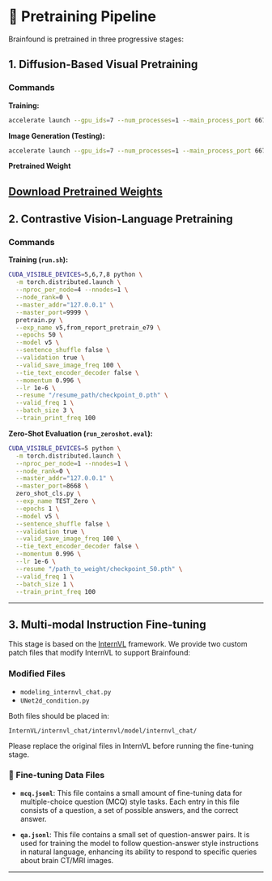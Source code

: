 # 🧠 Pretraining Pipeline

Brainfound is pretrained in three progressive stages:

## 1. Diffusion-Based Visual Pretraining

### Commands

**Training:**
```bash
accelerate launch --gpu_ids=7 --num_processes=1 --main_process_port 6676 --config_file single.yaml pretrain_ddpm.py
```

**Image Generation (Testing):**
```bash
accelerate launch --gpu_ids=7 --num_processes=1 --main_process_port 6676 --config_file single.yaml generate.py
```

**Pretrained Weight**

[Download Pretrained Weights](https://drive.google.com/file/d/1dkx1bYKjwDMKg2zEdupnq5BPOrPfJgs7/view?usp=sharing)
---

## 2. Contrastive Vision-Language Pretraining

### Commands

**Training (`run.sh`):**
```bash
CUDA_VISIBLE_DEVICES=5,6,7,8 python \
  -m torch.distributed.launch \
  --nproc_per_node=4 --nnodes=1 \
  --node_rank=0 \
  --master_addr="127.0.0.1" \
  --master_port=9999 \
  pretrain.py \
  --exp_name v5,from_report_pretrain_e79 \
  --epochs 50 \
  --model v5 \
  --sentence_shuffle false \
  --validation true \
  --valid_save_image_freq 100 \
  --tie_text_encoder_decoder false \
  --momentum 0.996 \
  --lr 1e-6 \
  --resume "/resume_path/checkpoint_0.pth" \
  --valid_freq 1 \
  --batch_size 3 \
  --train_print_freq 100
```

**Zero-Shot Evaluation (`run_zeroshot.eval`):**
```bash
CUDA_VISIBLE_DEVICES=5 python \
  -m torch.distributed.launch \
  --nproc_per_node=1 --nnodes=1 \
  --node_rank=0 \
  --master_addr="127.0.0.1" \
  --master_port=8668 \
  zero_shot_cls.py \
  --exp_name TEST_Zero \
  --epochs 1 \
  --model v5 \
  --sentence_shuffle false \
  --validation true \
  --valid_save_image_freq 100 \
  --tie_text_encoder_decoder false \
  --momentum 0.996 \
  --lr 1e-6 \
  --resume "/path_to_weight/checkpoint_50.pth" \
  --valid_freq 1 \
  --batch_size 1 \
  --train_print_freq 100
```

---

## 3. Multi-modal Instruction Fine-tuning

This stage is based on the [InternVL](https://github.com/OpenGVLab/InternVL) framework. We provide two custom patch files that modify InternVL to support Brainfound:

### Modified Files

- `modeling_internvl_chat.py`  
- `UNet2d_condition.py`

Both files should be placed in:

```
InternVL/internvl_chat/internvl/model/internvl_chat/
```

Please replace the original files in InternVL before running the fine-tuning stage.

### 📄 Fine-tuning Data Files

- **`mcq.jsonl`**: This file contains a small amount of fine-tuning data for multiple-choice question (MCQ) style tasks. Each entry in this file consists of a question, a set of possible answers, and the correct answer.
  
- **`qa.jsonl`**: This file contains a small set of question-answer pairs. It is used for training the model to follow question-answer style instructions in natural language, enhancing its ability to respond to specific queries about brain CT/MRI images.

---
